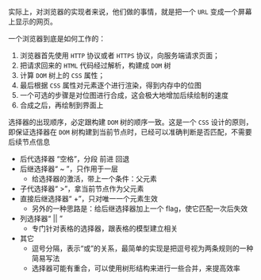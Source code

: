 
实际上，对浏览器的实现者来说，他们做的事情，就是把一个 `URL` 变成一个屏幕上显示的网页。

一个浏览器到底是如何工作的：
1. 浏览器首先使用 `HTTP` 协议或者 `HTTPS` 协议，向服务端请求页面；
2. 把请求回来的 `HTML` 代码经过解析，构建成 `DOM` 树
3. 计算 `DOM` 树上的 `CSS` 属性；
4. 最后根据 `CSS` 属性对元素逐个进行渲染，得到内存中的位图
5. 一个可选的步骤是对位图进行合成，这会极大地增加后续绘制的速度
6. 合成之后，再绘制到界面上


选择器的出现顺序，必定跟构建 `DOM` 树的顺序一致。这是一个 `CSS` 设计的原则，即保证选择器在 `DOM` 树构建到当前节点时，已经可以准确判断是否匹配，不需要后续节点信息


- 后代选择器 “空格”，分段 前进 回退
- 后继选择器“ ~ ”，只作用于一层
  - 给选择器的激活，带上一个条件：父元素
- 子代选择器“ >”，拿当前节点作为父元素
- 直接后继选择器“ +”，只对唯一一个元素生效
  - 另外的一种思路是：给后继选择器加上一个 flag，使它匹配一次后失效
- 列选择器“ || ”
  - 专门针对表格的选择器，跟表格的模型建立相关
- 其它
  - 逗号分隔，表示“或”的关系，最简单的实现是把逗号视为两条规则的一种简易写法
  - 选择器可能有重合，可以使用树形结构来进行一些合并，来提高效率


